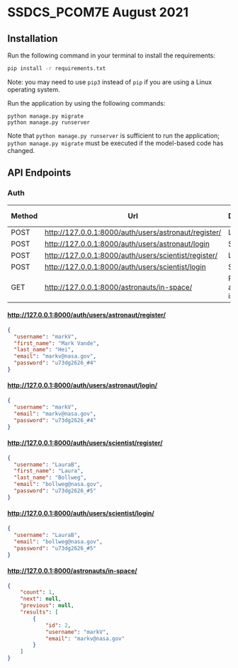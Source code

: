 # SSDCS_PCOM7E August 2021

## Installation
Run the following command in your terminal to install the requirements:

```sh
pip install -r requirements.txt
```

Note: you may need to use `pip3` instead of `pip` if you are using a Linux operating system.

Run the application by using the following commands:
```
python manage.py migrate
python manage.py runserver
```

Note that `python manage.py runserver` is sufficient to run the application; `python manage.py migrate` must be executed if the model-based code has changed.
## API Endpoints

### Auth

| Method | Url          | Description  |   Endpoint security |
| ------ |------------| ------------| -------------|
| POST | http://127.0.0.1:8000/auth/users/astronaut/register/ | Log in | Public |
| POST | http://127.0.0.1:8000/auth/users/astronaut/login | Sign up | Public | 
| POST | http://127.0.0.1:8000/auth/users/scientist/register/ | Log in | Public | 
| POST | http://127.0.0.1:8000/auth/users/scientist/login | Sign up | Public | 
| GET | http://127.0.0.1:8000/astronauts/in-space/ | Retrieve all astronauts in space | Public | Public 

#### http://127.0.0.1:8000/auth/users/astronaut/register/

```json
{
  "username": "markV",
  "first_name": "Mark Vande",
  "last_name": "Hei",
  "email": "markv@nasa.gov",
  "password": "u73dg2626_#4"
}
```

#### http://127.0.0.1:8000/auth/users/astronaut/login/

```json
{
  "username": "markV",
  "email": "markv@nasa.gov",
  "password": "u73dg2626_#4"
}
```

#### http://127.0.0.1:8000/auth/users/scientist/register/

```json
{
  "username": "LauraB",
  "first_name": "Laura",
  "last_name": "Bollweg",
  "email": "bollweg@nasa.gov",
  "password": "u73dg2626_#5"
}
```

#### http://127.0.0.1:8000/auth/users/scientist/login/

```json
{
  "username": "LauraB",
  "email": "bollweg@nasa.gov",
  "password": "u73dg2626_#5"
}
```

#### http://127.0.0.1:8000/astronauts/in-space/

```json
{
    "count": 1,
    "next": null,
    "previous": null,
    "results": [
        {
            "id": 2,
            "username": "markV",
            "email": "markv@nasa.gov"
        }
    ]
}
```
